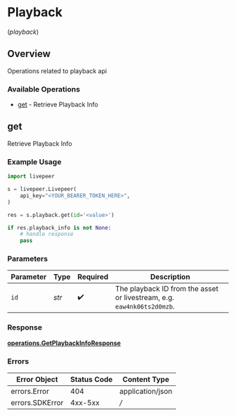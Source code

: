 # Playback
(*playback*)

## Overview

Operations related to playback api

### Available Operations

* [get](#get) - Retrieve Playback Info

## get

Retrieve Playback Info

### Example Usage

```python
import livepeer

s = livepeer.Livepeer(
    api_key="<YOUR_BEARER_TOKEN_HERE>",
)

res = s.playback.get(id='<value>')

if res.playback_info is not None:
    # handle response
    pass

```

### Parameters

| Parameter                                                              | Type                                                                   | Required                                                               | Description                                                            |
| ---------------------------------------------------------------------- | ---------------------------------------------------------------------- | ---------------------------------------------------------------------- | ---------------------------------------------------------------------- |
| `id`                                                                   | *str*                                                                  | :heavy_check_mark:                                                     | The playback ID from the asset or livestream, e.g. `eaw4nk06ts2d0mzb`. |


### Response

**[operations.GetPlaybackInfoResponse](../../models/operations/getplaybackinforesponse.md)**
### Errors

| Error Object     | Status Code      | Content Type     |
| ---------------- | ---------------- | ---------------- |
| errors.Error     | 404              | application/json |
| errors.SDKError  | 4xx-5xx          | */*              |
